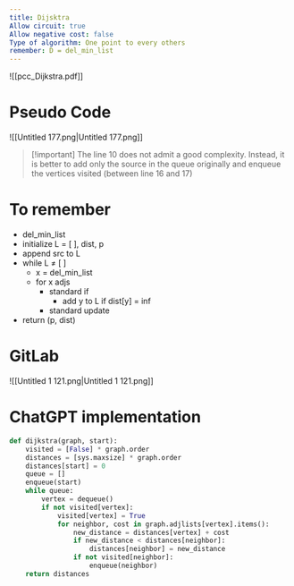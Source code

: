 ```yaml
---
title: Dijsktra
Allow circuit: true
Allow negative cost: false
Type of algorithm: One point to every others
remember: D = del_min_list
---
```

![[pcc_Dijkstra.pdf]]
# Pseudo Code
![[Untitled 177.png|Untitled 177.png]]
  
  

> [!important] The line 10 does not admit a good complexity. Instead, it is better to add only the source in the queue originally and enqueue the vertices visited (between line 16 and 17)
  
# To remember
- del_min_list
- initialize L = [ ], dist, p
- append src to L
- while L ≠ [ ]
    - x = del_min_list
    - for x adjs
        - standard if
            - add y to L if dist[y] = inf
        - standard update
- return (p, dist)
# GitLab
![[Untitled 1 121.png|Untitled 1 121.png]]
  
  
  
# ChatGPT implementation
```Python
def dijkstra(graph, start):
    visited = [False] * graph.order
    distances = [sys.maxsize] * graph.order
    distances[start] = 0
    queue = []
    enqueue(start)
    while queue:
        vertex = dequeue()
        if not visited[vertex]:
            visited[vertex] = True
            for neighbor, cost in graph.adjlists[vertex].items():
                new_distance = distances[vertex] + cost
                if new_distance < distances[neighbor]:
                    distances[neighbor] = new_distance
                if not visited[neighbor]:
                    enqueue(neighbor)
    return distances
```